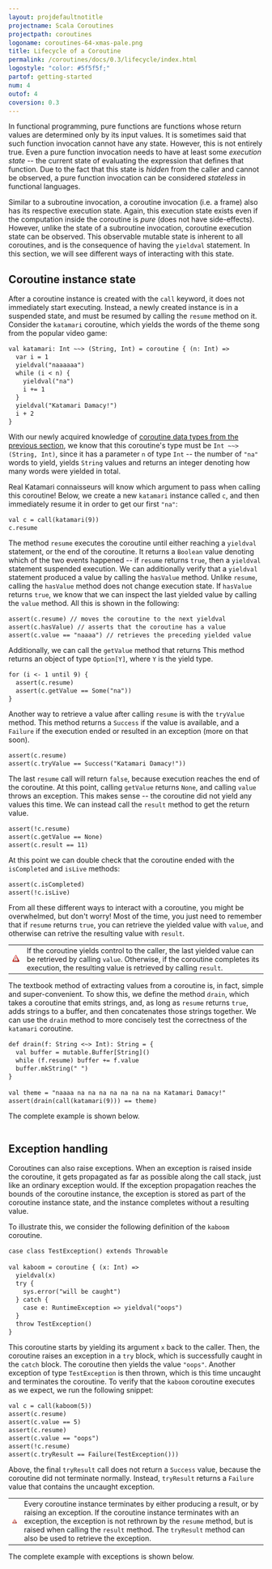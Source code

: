```yaml
---
layout: projdefaultnotitle
projectname: Scala Coroutines
projectpath: coroutines
logoname: coroutines-64-xmas-pale.png
title: Lifecycle of a Coroutine
permalink: /coroutines/docs/0.3/lifecycle/index.html
logostyle: "color: #5f5f5f;"
partof: getting-started
num: 4
outof: 4
coversion: 0.3
---
```



In functional programming,
pure functions are functions whose return values are determined
only by its input values.
It is sometimes said that such function invocation cannot have any state.
However, this is not entirely true.
Even a pure function invocation needs to have at least some *execution state* --
the current state of evaluating the expression that defines that function.
Due to the fact that this state is *hidden* from the caller and cannot be observed,
a pure function invocation can be considered *stateless* in functional languages.

Similar to a subroutine invocation,
a coroutine invocation (i.e. a frame) also has its respective execution state.
Again, this execution state exists
even if the computation inside the coroutine is *pure*
(does not have side-effects).
However, unlike the state of a subroutine invocation,
coroutine execution state can be observed.
This observable mutable state is inherent to all coroutines,
and is the consequence of having the `yieldval` statement.
In this section, we will see different ways of interacting with this state.


## Coroutine instance state

After a coroutine instance is created with the `call` keyword,
it does not immediately start executing.
Instead, a newly created instance is in a suspended state,
and must be resumed by calling the `resume` method on it.
Consider the `katamari` coroutine,
which yields the words of the theme song from the popular video game:

    val katamari: Int ~~> (String, Int) = coroutine { (n: Int) =>
      var i = 1
      yieldval("naaaaaa")
      while (i < n) {
        yieldval("na")
        i += 1
      }
      yieldval("Katamari Damacy!")
      i + 2
    }

With our newly acquired knowledge of
[coroutine data types from the previous section](../datatypes/),
we know that this coroutine's type must be `Int ~~> (String, Int)`,
since it has a parameter `n` of type `Int` -- the number of `"na"` words to yield,
yields `String` values and
returns an integer denoting how many words were yielded in total.

Real Katamari connaisseurs will know which argument to pass when calling this coroutine!
Below, we create a new `katamari` instance called `c`, and then immediately resume it
in order to get our first `"na"`:

    val c = call(katamari(9))
    c.resume

The method `resume` executes the coroutine until either reaching a `yieldval` statement,
or the end of the coroutine.
It returns a `Boolean` value denoting which of the two events happened --
if `resume` returns `true`, then a `yieldval` statement suspended execution.
We can additionally verify that a `yieldval` statement produced a value
by calling the `hasValue` method.
Unlike `resume`, calling the `hasValue` method does not change execution state.
If `hasValue` returns `true`, we know that we can inspect the last yielded value
by calling the `value` method.
All this is shown in the following:

    assert(c.resume) // moves the coroutine to the next yieldval
    assert(c.hasValue) // asserts that the coroutine has a value
    assert(c.value == "naaaa") // retrieves the preceding yielded value

Additionally, we can call the `getValue` method that returns
This method returns an object of type `Option[Y]`, where `Y` is the yield type.

    for (i <- 1 until 9) {
      assert(c.resume)
      assert(c.getValue == Some("na"))
    }

Another way to retrieve a value after calling `resume` is with the `tryValue` method.
This method returns a `Success` if the value is available,
and a `Failure` if the execution ended or resulted in an exception (more on that soon).

    assert(c.resume)
    assert(c.tryValue == Success("Katamari Damacy!"))

The last `resume` call will return `false`,
because execution reaches the end of the coroutine.
At this point, calling `getValue` returns `None`,
and calling `value` throws an exception.
This makes sense -- the coroutine did not yield any values this time.
We can instead call the `result` method to get the return value.

    assert(!c.resume)
    assert(c.getValue == None)
    assert(c.result == 11)

At this point we can double check that the coroutine ended
with the `isCompleted` and `isLive` methods:

    assert(c.isCompleted)
    assert(!c.isLive)

From all these different ways to interact with a coroutine,
you might be overwhelmed, but don't worry!
Most of the time, you just need to remember that if `resume` returns `true`,
you can retrieve the yielded value with `value`,
and otherwise can retrive the resulting value with `result`.

<table class="docs-tip">
<td><img src="/resources/images/warning.png"/></td>
<td>
If the coroutine yields control to the caller,
the last yielded value can be retrieved by calling <code>value</code>.
Otherwise, if the coroutine completes its execution,
the resulting value is retrieved by calling <code>result</code>.
</td>
</table>

The textbook method of extracting values from a coroutine is, in fact,
simple and super-convenient.
To show this,
we define the method `drain`,
which takes a coroutine that emits strings,
and, as long as `resume` returns `true`,
adds strings to a buffer, and then concatenates those strings together.
We can use the `drain` method to more concisely test the correctness of
the `katamari` coroutine.

    def drain(f: String <~> Int): String = {
      val buffer = mutable.Buffer[String]()
      while (f.resume) buffer += f.value
      buffer.mkString(" ")
    }

    val theme = "naaaa na na na na na na na na Katamari Damacy!"
    assert(drain(call(katamari(9))) == theme)

The complete example is shown below.

<div>
<pre id="examplebox-1">
</pre>
</div>
<script>
  setContent(
    "examplebox-1",
    "https://api.github.com/repos/storm-enroute/coroutines/contents/src/test/scala/scala/examples/Lifecycle.scala",
    null,
    "raw",
    "https://github.com/storm-enroute/coroutines/blob/master/src/test/scala/scala/examples/Lifecycle.scala");
</script>


## Exception handling

Coroutines can also raise exceptions.
When an exception is raised inside the coroutine,
it gets propagated as far as possible along the call stack,
just like an ordinary exception would.
If the exception propagation reaches the bounds of the coroutine instance,
the exception is stored as part of the coroutine instance state,
and the instance completes without a resulting value.

To illustrate this, we consider the following definition
of the `kaboom` coroutine.

    case class TestException() extends Throwable

    val kaboom = coroutine { (x: Int) =>
      yieldval(x)
      try {
        sys.error("will be caught")
      } catch {
        case e: RuntimeException => yieldval("oops")
      }
      throw TestException()
    }

This coroutine starts by yielding its argument `x` back to the caller.
Then, the coroutine raises an exception in a `try` block,
which is successfully caught in the `catch` block.
The coroutine then yields the value `"oops"`.
Another exception of type `TestException` is then thrown,
which is this time uncaught and terminates the coroutine.
To verify that the `kaboom` coroutine executes as we expect,
we run the following snippet:

    val c = call(kaboom(5))
    assert(c.resume)
    assert(c.value == 5)
    assert(c.resume)
    assert(c.value == "oops")
    assert(!c.resume)
    assert(c.tryResult == Failure(TestException()))

Above, the final `tryResult` call does not return a `Success` value,
because the coroutine did not terminate normally.
Instead, `tryResult` returns a `Failure` value
that contains the uncaught exception.

<table class="docs-tip">
<td><img src="/resources/images/warning.png"/></td>
<td>
Every coroutine instance terminates by either producing a result,
or by raising an exception.
If the coroutine instance terminates with an exception,
the exception is not rethrown by the <code>resume</code> method,
but is raised when calling the <code>result</code> method.
The <code>tryResult</code> method can also be used to retrieve the exception.
</td>
</table>

The complete example with exceptions is shown below.

<div>
<pre id="examplebox-2">
</pre>
</div>
<script>
  setContent(
    "examplebox-2",
    "https://api.github.com/repos/storm-enroute/coroutines/contents/src/test/scala/scala/examples/Exceptions.scala",
    null,
    "raw",
    "https://github.com/storm-enroute/coroutines/blob/master/src/test/scala/scala/examples/Exceptions.scala");
</script>
